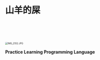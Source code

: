 #  山羊的屎



<br><br><br>

<img src="https://i.loli.net/2020/06/06/wCmleOqzh4vPruE.jpg" alt="IMG_2552.JPG" style="zoom:50%;" />





**Practice Learning Programming Language**